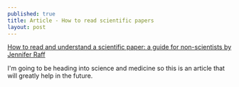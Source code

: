 ```yaml
---
published: true
title: Article - How to read scientific papers
layout: post
---
```

<a href="http://violentmetaphors.com/2013/08/25/how-to-read-and-understand-a-scientific-paper-2/">How to read and understand a scientific paper: a guide for non-scientists by Jennifer Raff</a><br>


I'm going to be heading into science and medicine so this is an article that will greatly help in the future. 
